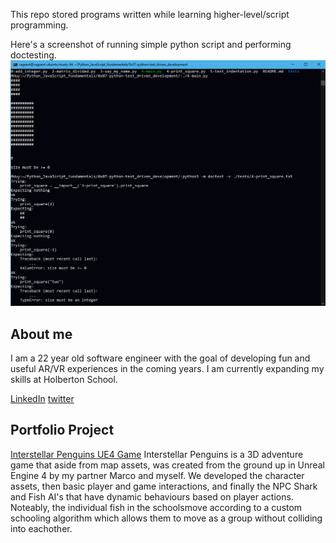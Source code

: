 This repo stored programs written while learning higher-level/script programming.

Here's a screenshot of running simple python script and performing doctesting.
![Simple Shell executing "ls -la"](https://github.com/Miuywu/Python_JavaScript_fundamentals/blob/master/doctests.PNG "Screenshot")
## About me

I am a 22 year old software engineer with the goal of developing fun and useful AR/VR experiences in the coming years. I 
am currently expanding my skills at Holberton School. 
    
[LinkedIn](https://www.linkedin.com/in/minh-huy-v-531911188/)
[twitter](https://twitter.com/Miuywu)
    
## Portfolio Project

[Interstellar Penguins UE4 Game](https://github.com/inspiredtolive/Interstellar_Penguin)
Interstellar Penguins is a 3D adventure game that aside from map assets, was created from the ground up in Unreal Engine 
4 by my partner Marco and myself. We developed the character assets, then basic player and game interactions, and finally
the NPC Shark and Fish AI's that have dynamic behaviours based on player actions. Noteably, the individual fish in the
schoolsmove according to a custom schooling algorithm which allows them to move as a group without colliding into 
eachother.
